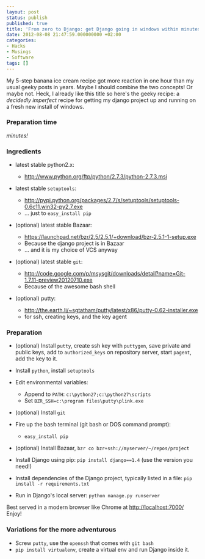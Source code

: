 ```yaml
---
layout: post
status: publish
published: true
title: 'From zero to Django: get Django going in windows within minutes'
date: 2012-08-08 21:47:59.000000000 +02:00
categories:
- Hacks
- Musings
- Software
tags: []
---
```

My 5-step banana ice cream recipe got more reaction in one hour than my usual geeky posts in years. Maybe I should combine the two concepts! Or maybe not. Heck, I already like this title so here's the geeky recipe: a *decidedly imperfect* recipe for getting my django project up and running on a fresh new install of windows.


### Preparation time

*minutes!*

### Ingredients

- latest stable python2.x:

    - http://www.python.org/ftp/python/2.7.3/python-2.7.3.msi

- latest stable `setuptools`:

    - http://pypi.python.org/packages/2.7/s/setuptools/setuptools-0.6c11.win32-py2.7.exe
    - ... just to `easy_install pip`

- (optional) latest stable Bazaar:

    - https://launchpad.net/bzr/2.5/2.5.1/+download/bzr-2.5.1-1-setup.exe
    - Because the django project is in Bazaar
    - ... and it is my choice of VCS anyway

- (optional) latest stable `git`:

    - http://code.google.com/p/msysgit/downloads/detail?name=Git-1.7.11-preview20120710.exe
    - Because of the awesome bash shell

- (optional) putty:

    - http://the.earth.li/~sgtatham/putty/latest/x86/putty-0.62-installer.exe
    - for ssh, creating keys, and the key agent

### Preparation

- (optional) Install `putty`, create ssh key with `puttygen`, save private and public keys, add to `authorized_keys` on repository server, start `pagent`, add the key to it.
- Install `python`, install `setuptools`
- Edit environmental variables:

    - Append to `PATH`: `c:\python27;c:\python27\scripts`
    - Set `BZR_SSH=c:\program files\putty\plink.exe`

- (optional) Install `git`
- Fire up the bash terminal (git bash or DOS command prompt):

    - `easy_install pip`

- (optional) Install Bazaar, `bzr co bzr+ssh://myserver/~/repos/project`
- Install Django using pip: `pip install django==1.4` (use the version you need!)
- Install dependencies of the Django project, typically listed in a file: `pip install -r requirements.txt`
- Run in Django's local server: `python manage.py runserver`

Best served in a modern browser like Chrome at [http://localhost:7000/](http://localhost:7000/) Enjoy!

### Variations for the more adventurous


- Screw `putty`, use the `openssh` that comes with `git bash`
- `pip install virtualenv`, create a virtual env and run Django inside it.

